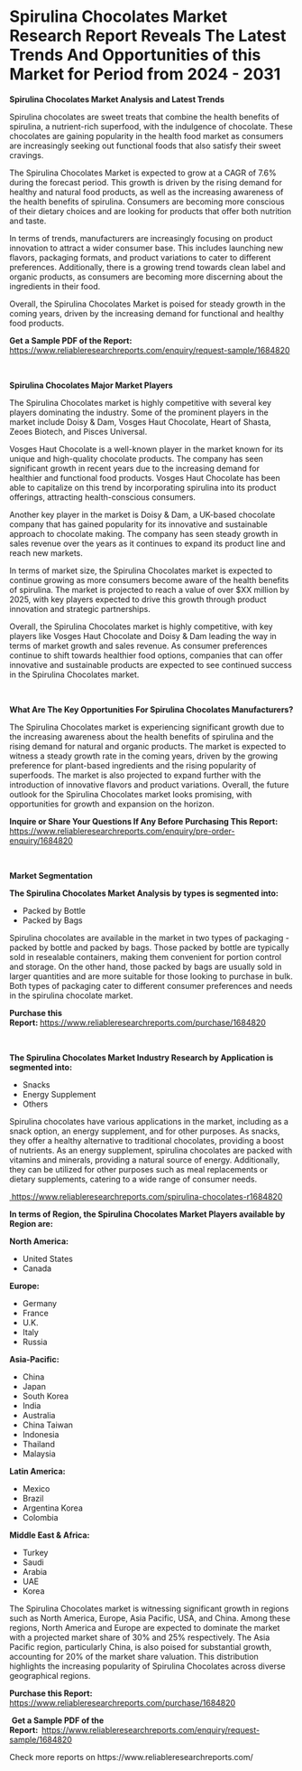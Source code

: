 <p><h1>Spirulina Chocolates Market Research Report Reveals The Latest Trends And Opportunities of this Market for Period from 2024 - 2031</h1></p><p><strong>Spirulina Chocolates Market Analysis and Latest Trends</strong></p>
<p><p>Spirulina chocolates are sweet treats that combine the health benefits of spirulina, a nutrient-rich superfood, with the indulgence of chocolate. These chocolates are gaining popularity in the health food market as consumers are increasingly seeking out functional foods that also satisfy their sweet cravings.</p><p>The Spirulina Chocolates Market is expected to grow at a CAGR of 7.6% during the forecast period. This growth is driven by the rising demand for healthy and natural food products, as well as the increasing awareness of the health benefits of spirulina. Consumers are becoming more conscious of their dietary choices and are looking for products that offer both nutrition and taste.</p><p>In terms of trends, manufacturers are increasingly focusing on product innovation to attract a wider consumer base. This includes launching new flavors, packaging formats, and product variations to cater to different preferences. Additionally, there is a growing trend towards clean label and organic products, as consumers are becoming more discerning about the ingredients in their food.</p><p>Overall, the Spirulina Chocolates Market is poised for steady growth in the coming years, driven by the increasing demand for functional and healthy food products.</p></p>
<p><strong>Get a Sample PDF of the Report:&nbsp;</strong> <a href="https://www.reliableresearchreports.com/enquiry/request-sample/1684820">https://www.reliableresearchreports.com/enquiry/request-sample/1684820</a></p>
<p>&nbsp;</p>
<p><strong>Spirulina Chocolates Major Market Players</strong></p>
<p><p>The Spirulina Chocolates market is highly competitive with several key players dominating the industry. Some of the prominent players in the market include Doisy & Dam, Vosges Haut Chocolate, Heart of Shasta, Zeoes Biotech, and Pisces Universal.</p><p>Vosges Haut Chocolate is a well-known player in the market known for its unique and high-quality chocolate products. The company has seen significant growth in recent years due to the increasing demand for healthier and functional food products. Vosges Haut Chocolate has been able to capitalize on this trend by incorporating spirulina into its product offerings, attracting health-conscious consumers.</p><p>Another key player in the market is Doisy & Dam, a UK-based chocolate company that has gained popularity for its innovative and sustainable approach to chocolate making. The company has seen steady growth in sales revenue over the years as it continues to expand its product line and reach new markets.</p><p>In terms of market size, the Spirulina Chocolates market is expected to continue growing as more consumers become aware of the health benefits of spirulina. The market is projected to reach a value of over $XX million by 2025, with key players expected to drive this growth through product innovation and strategic partnerships.</p><p>Overall, the Spirulina Chocolates market is highly competitive, with key players like Vosges Haut Chocolate and Doisy & Dam leading the way in terms of market growth and sales revenue. As consumer preferences continue to shift towards healthier food options, companies that can offer innovative and sustainable products are expected to see continued success in the Spirulina Chocolates market.</p></p>
<p>&nbsp;</p>
<p><strong>What Are The Key Opportunities For Spirulina Chocolates Manufacturers?</strong></p>
<p><p>The Spirulina Chocolates market is experiencing significant growth due to the increasing awareness about the health benefits of spirulina and the rising demand for natural and organic products. The market is expected to witness a steady growth rate in the coming years, driven by the growing preference for plant-based ingredients and the rising popularity of superfoods. The market is also projected to expand further with the introduction of innovative flavors and product variations. Overall, the future outlook for the Spirulina Chocolates market looks promising, with opportunities for growth and expansion on the horizon.</p></p>
<p><strong>Inquire or Share Your Questions If Any Before Purchasing This Report:</strong> <a href="https://www.reliableresearchreports.com/enquiry/pre-order-enquiry/1684820">https://www.reliableresearchreports.com/enquiry/pre-order-enquiry/1684820</a></p>
<p>&nbsp;</p>
<p><strong>Market Segmentation</strong></p>
<p><strong>The Spirulina Chocolates Market Analysis by types is segmented into:</strong></p>
<p><ul><li>Packed by Bottle</li><li>Packed by Bags</li></ul></p>
<p><p>Spirulina chocolates are available in the market in two types of packaging - packed by bottle and packed by bags. Those packed by bottle are typically sold in resealable containers, making them convenient for portion control and storage. On the other hand, those packed by bags are usually sold in larger quantities and are more suitable for those looking to purchase in bulk. Both types of packaging cater to different consumer preferences and needs in the spirulina chocolate market.</p></p>
<p><strong>Purchase this Report:&nbsp;</strong><a href="https://www.reliableresearchreports.com/purchase/1684820">https://www.reliableresearchreports.com/purchase/1684820</a></p>
<p>&nbsp;</p>
<p><strong>The Spirulina Chocolates Market Industry Research by Application is segmented into:</strong></p>
<p><ul><li>Snacks</li><li>Energy Supplement</li><li>Others</li></ul></p>
<p><p>Spirulina chocolates have various applications in the market, including as a snack option, an energy supplement, and for other purposes. As snacks, they offer a healthy alternative to traditional chocolates, providing a boost of nutrients. As an energy supplement, spirulina chocolates are packed with vitamins and minerals, providing a natural source of energy. Additionally, they can be utilized for other purposes such as meal replacements or dietary supplements, catering to a wide range of consumer needs.</p></p>
<p><a href="https://www.reliableresearchreports.com/spirulina-chocolates-r1684820">&nbsp;https://www.reliableresearchreports.com/spirulina-chocolates-r1684820</a></p>
<p><strong>In terms of Region, the Spirulina Chocolates Market Players available by Region are:</strong></p>
<p>
    <p> <strong> North America: </strong>
        <ul>
            <li>United States</li>
            <li>Canada</li>
        </ul>
        </p> 
    <p> <strong> Europe: </strong>
        <ul>
            <li>Germany</li>
            <li>France</li>
            <li>U.K.</li>
            <li>Italy</li>
            <li>Russia</li>
        </ul>
        </p> 
    <p> <strong> Asia-Pacific: </strong>
        <ul>
            <li>China</li>
            <li>Japan</li>
            <li>South Korea</li>
            <li>India</li>
            <li>Australia</li>
            <li>China Taiwan</li>
            <li>Indonesia</li>
            <li>Thailand</li>
            <li>Malaysia</li>
        </ul>
        </p> 
    <p> <strong> Latin America: </strong>
        <ul>
            <li>Mexico</li>
            <li>Brazil</li>
            <li>Argentina Korea</li>
            <li>Colombia</li>
        </ul>
        </p> 
    <p> <strong> Middle East & Africa: </strong>
        <ul>
            <li>Turkey</li>
            <li>Saudi</li>
            <li>Arabia</li>
            <li>UAE</li>
            <li>Korea</li>
        </ul>
    </p>
    </p>
<p><p>The Spirulina Chocolates market is witnessing significant growth in regions such as North America, Europe, Asia Pacific, USA, and China. Among these regions, North America and Europe are expected to dominate the market with a projected market share of 30% and 25% respectively. The Asia Pacific region, particularly China, is also poised for substantial growth, accounting for 20% of the market share valuation. This distribution highlights the increasing popularity of Spirulina Chocolates across diverse geographical regions.</p></p>
<p><strong>Purchase this Report: </strong><a href="https://www.reliableresearchreports.com/purchase/1684820">https://www.reliableresearchreports.com/purchase/1684820</a></p>
<p>&nbsp;<strong>Get a Sample PDF of the Report:&nbsp;&nbsp;</strong><a href="https://www.reliableresearchreports.com/enquiry/request-sample/1684820">https://www.reliableresearchreports.com/enquiry/request-sample/1684820</a></p>
<p><strong></strong></p>
<p>Check more reports on https://www.reliableresearchreports.com/</p>